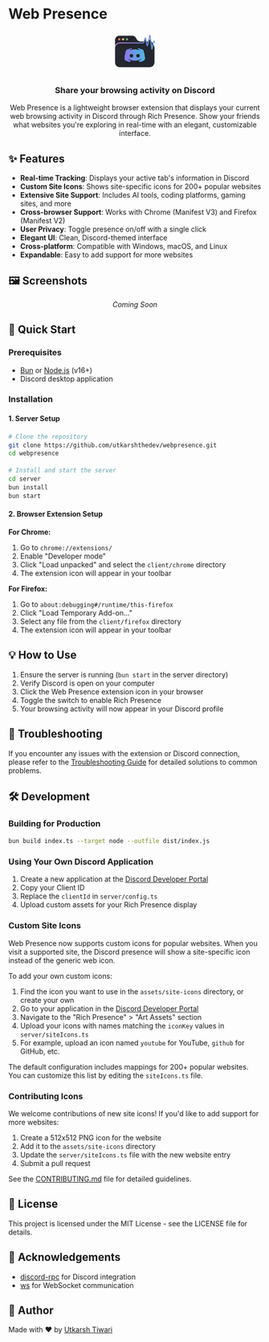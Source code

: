 # Web Presence

<div align="center">
  <img src="client/chrome/icons/icon128.png" alt="Web Presence Logo" width="80">
  <h3>Share your browsing activity on Discord</h3>

Web Presence is a lightweight browser extension that displays your current web browsing activity in Discord through Rich Presence. Show your friends what websites you're exploring in real-time with an elegant, customizable interface.

</div>

## ✨ Features

- **Real-time Tracking**: Displays your active tab's information in Discord
- **Custom Site Icons**: Shows site-specific icons for 200+ popular websites
- **Extensive Site Support**: Includes AI tools, coding platforms, gaming sites, and more
- **Cross-browser Support**: Works with Chrome (Manifest V3) and Firefox (Manifest V2)
- **User Privacy**: Toggle presence on/off with a single click
- **Elegant UI**: Clean, Discord-themed interface
- **Cross-platform**: Compatible with Windows, macOS, and Linux
- **Expandable**: Easy to add support for more websites

## 🖼️ Screenshots

<div align="center">
  <p><i>Coming Soon</i></p>
</div>

## 🚀 Quick Start

### Prerequisites

- [Bun](https://bun.sh/) or [Node.js](https://nodejs.org/) (v16+)
- Discord desktop application

### Installation

#### 1. Server Setup

```bash
# Clone the repository
git clone https://github.com/utkarshthedev/webpresence.git
cd webpresence

# Install and start the server
cd server
bun install
bun start
```

#### 2. Browser Extension Setup

**For Chrome:**

1. Go to `chrome://extensions/`
2. Enable "Developer mode"
3. Click "Load unpacked" and select the `client/chrome` directory
4. The extension icon will appear in your toolbar

**For Firefox:**

1. Go to `about:debugging#/runtime/this-firefox`
2. Click "Load Temporary Add-on..."
3. Select any file from the `client/firefox` directory
4. The extension icon will appear in your toolbar

## 💡 How to Use

1. Ensure the server is running (`bun start` in the server directory)
2. Verify Discord is open on your computer
3. Click the Web Presence extension icon in your browser
4. Toggle the switch to enable Rich Presence
5. Your browsing activity will now appear in your Discord profile

## 🔧 Troubleshooting

If you encounter any issues with the extension or Discord connection, please refer to the [Troubleshooting Guide](TROUBLESHOOTING.md) for detailed solutions to common problems.

## 🛠️ Development

### Building for Production

```bash
bun build index.ts --target node --outfile dist/index.js
```

### Using Your Own Discord Application

1. Create a new application at the [Discord Developer Portal](https://discord.com/developers/applications)
2. Copy your Client ID
3. Replace the `clientId` in `server/config.ts`
4. Upload custom assets for your Rich Presence display

### Custom Site Icons

Web Presence now supports custom icons for popular websites. When you visit a supported site, the Discord presence will show a site-specific icon instead of the generic web icon.

To add your own custom icons:

1. Find the icon you want to use in the `assets/site-icons` directory, or create your own
2. Go to your application in the [Discord Developer Portal](https://discord.com/developers/applications)
3. Navigate to the "Rich Presence" > "Art Assets" section
4. Upload your icons with names matching the `iconKey` values in `server/siteIcons.ts`
5. For example, upload an icon named `youtube` for YouTube, `github` for GitHub, etc.

The default configuration includes mappings for 200+ popular websites. You can customize this list by editing the `siteIcons.ts` file.

### Contributing Icons

We welcome contributions of new site icons! If you'd like to add support for more websites:

1. Create a 512x512 PNG icon for the website
2. Add it to the `assets/site-icons` directory
3. Update the `server/siteIcons.ts` file with the new website entry
4. Submit a pull request

See the [CONTRIBUTING.md](CONTRIBUTING.md) file for detailed guidelines.

## 📄 License

This project is licensed under the MIT License - see the LICENSE file for details.

## 👏 Acknowledgements

- [discord-rpc](https://www.npmjs.com/package/discord-rpc) for Discord integration
- [ws](https://www.npmjs.com/package/ws) for WebSocket communication

## 👤 Author

Made with ❤️ by [Utkarsh Tiwari](https://github.com/utkarshthedev)
